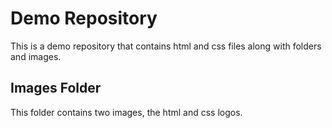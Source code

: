 # Demo Repository

This is a demo repository that contains html and css files along with folders and images.

## Images Folder

This folder contains two images, the html and css logos.
